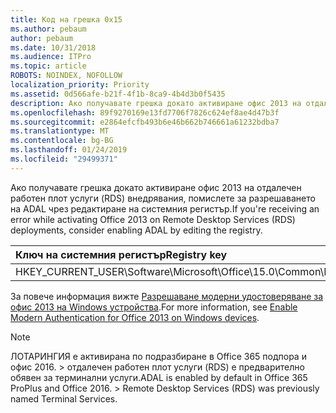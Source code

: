 ```yaml
---
title: Код на грешка 0x15
ms.author: pebaum
author: pebaum
ms.date: 10/31/2018
ms.audience: ITPro
ms.topic: article
ROBOTS: NOINDEX, NOFOLLOW
localization_priority: Priority
ms.assetid: 0d566afe-b21f-4f1b-8ca9-4b4d3b0f5435
description: Ако получавате грешка докато активиране офис 2013 на отдалечен работен плот услуги (RDS) внедрявания, помислете за разрешаването на ADAL чрез редактиране на системния регистър.
ms.openlocfilehash: 89f9270169e13fd7706f7826c624ef8ae4d47b3f
ms.sourcegitcommit: e2864efcfb493b6e46b662b746661a61232bdba7
ms.translationtype: MT
ms.contentlocale: bg-BG
ms.lasthandoff: 01/24/2019
ms.locfileid: "29499371"
---
```

<span data-ttu-id="4a5f3-103">Ако получавате грешка докато активиране офис 2013 на отдалечен работен плот услуги (RDS) внедрявания, помислете за разрешаването на ADAL чрез редактиране на системния регистър.</span><span class="sxs-lookup"><span data-stu-id="4a5f3-103">If you're receiving an error while activating Office 2013 on Remote Desktop Services (RDS) deployments, consider enabling ADAL by editing the registry.</span></span> 
  
|<span data-ttu-id="4a5f3-104">**Ключ на системния регистър**</span><span class="sxs-lookup"><span data-stu-id="4a5f3-104">**Registry key**</span></span>|<span data-ttu-id="4a5f3-105">Въведете</span><span class="sxs-lookup"><span data-stu-id="4a5f3-105">**Type**</span></span>|<span data-ttu-id="4a5f3-106">Стойност</span><span class="sxs-lookup"><span data-stu-id="4a5f3-106">**Value**</span></span>|
|:-----|:-----|:-----|
|<span data-ttu-id="4a5f3-107">HKEY_CURRENT_USER\Software\Microsoft\Office\15.0\Common\Identity\EnableADAL</span><span class="sxs-lookup"><span data-stu-id="4a5f3-107">HKEY_CURRENT_USER\Software\Microsoft\Office\15.0\Common\Identity\EnableADAL</span></span>  <br/> |<span data-ttu-id="4a5f3-108">REG_DWORD</span><span class="sxs-lookup"><span data-stu-id="4a5f3-108">REG_DWORD</span></span>  <br/> |<span data-ttu-id="4a5f3-109">1</span><span class="sxs-lookup"><span data-stu-id="4a5f3-109">1</span></span>  <br/> |
   
<span data-ttu-id="4a5f3-110">За повече информация вижте [Разрешаване модерни удостоверяване за офис 2013 на Windows устройства](https://docs.microsoft.com/office365/admin/security-and-compliance/enable-modern-authentication).</span><span class="sxs-lookup"><span data-stu-id="4a5f3-110">For more information, see [Enable Modern Authentication for Office 2013 on Windows devices](https://docs.microsoft.com/office365/admin/security-and-compliance/enable-modern-authentication).</span></span>
  
> [!NOTE]
>  <span data-ttu-id="4a5f3-p101">ЛОТАРИНГИЯ е активирана по подразбиране в Office 365 подпора и офис 2016. > отдалечен работен плот услуги (RDS) е предварително обявен за терминални услуги.</span><span class="sxs-lookup"><span data-stu-id="4a5f3-p101">ADAL is enabled by default in Office 365 ProPlus and Office 2016. >  Remote Desktop Services (RDS) was previously named Terminal Services.</span></span> 
  

